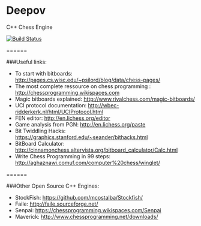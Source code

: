 Deepov
======

C++ Chess Engine

[![Build Status](https://travis-ci.org/RomainGoussault/Deepov.svg?branch=master)](https://travis-ci.org/RomainGoussault/Deepov)

======

###Useful links:


* To start with bitboards: http://pages.cs.wisc.edu/~psilord/blog/data/chess-pages/
* The most complete ressource on chess programming : http://chessprogramming.wikispaces.com
* Magic bitboards explained: http://www.rivalchess.com/magic-bitboards/
* UCI protocol documentation: http://wbec-ridderkerk.nl/html/UCIProtocol.html
* FEN editor: http://en.lichess.org/editor
* Game analysis from PGN: http://en.lichess.org/paste
* Bit Twiddling Hacks: https://graphics.stanford.edu/~seander/bithacks.html
* BitBoard Calculator: http://cinnamonchess.altervista.org/bitboard_calculator/Calc.html
* Write Chess Programming in 99 steps: http://aghaznawi.comuf.com/computer%20chess/winglet/


======

###Other Open Source C++ Engines:
* StockFish: https://github.com/mcostalba/Stockfish/
* Faile: http://faile.sourceforge.net/
* Senpai: https://chessprogramming.wikispaces.com/Senpai
* Maverick: http://www.chessprogramming.net/downloads/
